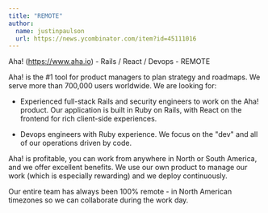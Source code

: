 ```yaml
---
title: "REMOTE"
author:
  name: justinpaulson
  url: https://news.ycombinator.com/item?id=45111016
---
```

Aha! (<a href="https:&#x2F;&#x2F;www.aha.io" rel="nofollow">https:&#x2F;&#x2F;www.aha.io</a>) - Rails &#x2F; React &#x2F; Devops - REMOTE

Aha! is the #1 tool for product managers to plan strategy and roadmaps. We serve more than 700,000 users worldwide. We are looking for:
* Experienced full-stack Rails and security engineers to work on the Aha! product. Our application is built in Ruby on Rails, with React on the frontend for rich client-side experiences.

* Devops engineers with Ruby experience. We focus on the &quot;dev&quot; and all of our operations driven by code.

Aha! is profitable, you can work from anywhere in North or South America, and we offer excellent benefits. We use our own product to manage our work (which is especially rewarding) and we deploy continuously.

Our entire team has always been 100% remote - in North American timezones so we can collaborate during the work day.
<JobApplication />
